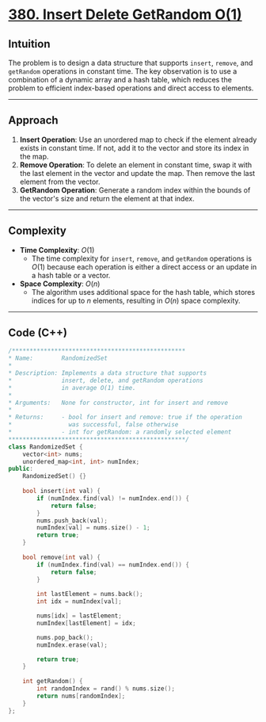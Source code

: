 # [380. Insert Delete GetRandom O(1)](https://leetcode.com/problems/insert-delete-getrandom-o1/description/?envType=study-plan-v2&envId=top-interview-150)

## Intuition

The problem is to design a data structure that supports `insert`, `remove`, and `getRandom` operations in constant time. The key observation is to use a combination of a dynamic array and a hash table, which reduces the problem to efficient index-based operations and direct access to elements.

---

## Approach

1. **Insert Operation**: Use an unordered map to check if the element already exists in constant time. If not, add it to the vector and store its index in the map.
2. **Remove Operation**: To delete an element in constant time, swap it with the last element in the vector and update the map. Then remove the last element from the vector.
3. **GetRandom Operation**: Generate a random index within the bounds of the vector's size and return the element at that index.

---

## Complexity

- **Time Complexity**: $O(1)$
  - The time complexity for `insert`, `remove`, and `getRandom` operations is $O(1)$ because each operation is either a direct access or an update in a hash table or a vector.
- **Space Complexity**: $O(n)$
  - The algorithm uses additional space for the hash table, which stores indices for up to $n$ elements, resulting in $O(n)$ space complexity.

---

## Code (C++)

```cpp
/*************************************************
* Name:        RandomizedSet
* 
* Description: Implements a data structure that supports 
*              insert, delete, and getRandom operations 
*              in average O(1) time.
* 
* Arguments:   None for constructor, int for insert and remove
* 
* Returns:     - bool for insert and remove: true if the operation
*                was successful, false otherwise
*              - int for getRandom: a randomly selected element
**************************************************/
class RandomizedSet {
    vector<int> nums;
    unordered_map<int, int> numIndex;
public:
    RandomizedSet() {}
    
    bool insert(int val) {
        if (numIndex.find(val) != numIndex.end()) {
            return false;
        }
        nums.push_back(val);
        numIndex[val] = nums.size() - 1;
        return true;
    }
    
    bool remove(int val) {
        if (numIndex.find(val) == numIndex.end()) {
            return false;
        }
        
        int lastElement = nums.back();
        int idx = numIndex[val];

        nums[idx] = lastElement;
        numIndex[lastElement] = idx;

        nums.pop_back();
        numIndex.erase(val);

        return true;
    }
    
    int getRandom() {
        int randomIndex = rand() % nums.size();
        return nums[randomIndex];
    }
};
```
